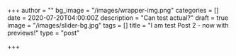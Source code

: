 +++
author = ""
bg_image = "/images/wrapper-img.png"
categories = []
date = 2020-07-20T04:00:00Z
description = "Can test actual?"
draft = true
image = "/images/slider-bg.jpg"
tags = []
title = "I am test Post 2 - now with previews!"
type = "post"

+++
